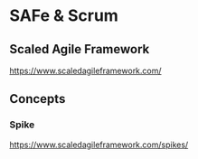 # SAFe & Scrum

## Scaled Agile Framework
https://www.scaledagileframework.com/

## Concepts
### Spike
https://www.scaledagileframework.com/spikes/  